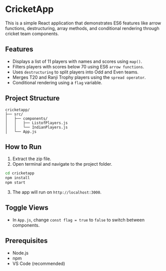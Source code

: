 # CricketApp

This is a simple React application that demonstrates ES6 features like arrow functions, destructuring, array methods, and conditional rendering through cricket team components.

## Features

- Displays a list of 11 players with names and scores using `map()`.
- Filters players with scores below 70 using ES6 `arrow functions`.
- Uses `destructuring` to split players into Odd and Even teams.
- Merges T20 and Ranji Trophy players using the `spread operator`.
- Conditional rendering using a `flag` variable.

## Project Structure

```
cricketapp/
├── src/
│   ├── components/
│   │   ├── ListofPlayers.js
│   │   └── IndianPlayers.js
│   └── App.js
```

## How to Run

1. Extract the zip file.
2. Open terminal and navigate to the project folder.

```bash
cd cricketapp
npm install
npm start
```

3. The app will run on `http://localhost:3000`.

## Toggle Views

- In `App.js`, change `const flag = true` to `false` to switch between components.

## Prerequisites

- Node.js
- npm
- VS Code (recommended)
